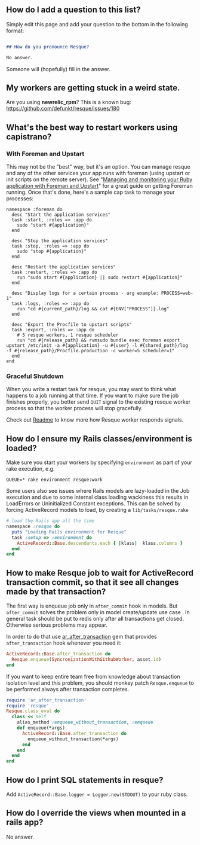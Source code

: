 ## How do I add a question to this list?

Simply edit this page and add your question to the bottom in the following format:

``` markdown

## How do you pronounce Resque?

No answer.
```


Someone will (hopefully) fill in the answer.

## My workers are getting stuck in a weird state.

Are you using **newrelic_rpm**? This is a known bug: <https://github.com/defunkt/resque/issues/180>

## What's the best way to restart workers using capistrano?

### With Foreman and Upstart

This may not be the "best" way, but it's an option.  You can manage resque and any of the other services your app runs with foreman (using upstart or init scripts on the remote server).  See "[Managing and monitoring your Ruby application with Foreman and Upstart](http://michaelvanrooijen.com/articles/2011/06/08-managing-and-monitoring-your-ruby-application-with-foreman-and-upstart/)" for a great guide on getting Foreman running.  Once that's done, here's a sample cap task to manage your processes:

```
namespace :foreman do
  desc "Start the application services"
  task :start, :roles => :app do
    sudo "start #{application}"
  end

  desc "Stop the application services"
  task :stop, :roles => :app do
    sudo "stop #{application}"
  end

  desc "Restart the application services"
  task :restart, :roles => :app do
    run "sudo start #{application} || sudo restart #{application}"
  end

  desc "Display logs for a certain process - arg example: PROCESS=web-1"
  task :logs, :roles => :app do
    run "cd #{current_path}/log && cat #{ENV["PROCESS"]}.log"
  end

  desc "Export the Procfile to upstart scripts"
  task :export, :roles => :app do
    # 5 resque workers, 1 resque scheduler
    run "cd #{release_path} && rvmsudo bundle exec foreman export upstart /etc/init -a #{application} -u #{user} -l #{shared_path}/log  -f #{release_path}/Procfile.production -c worker=5 scheduler=1"
  end 
end
```

### Graceful Shutdown

When you write a restart task for resque, you may want to think what happens to a job running at that time. If you want to make sure the job finishes properly, you better send `QUIT` signal to the existing resque worker process so that the worker process will stop gracefully.

Check out [Readme](https://github.com/defunkt/resque/blob/master/README.markdown) to know more how Resque worker responds signals.

## How do I ensure my Rails classes/environment is loaded?

Make sure you start your workers by specifying ```environment``` as part of your rake execution, e.g. 

```
QUEUE=* rake environment resque:work
```

Some users also see issues where Rails models are lazy-loaded in the Job execution and due to some internal class loading wackiness this results in LoadErrors or Uninitialized Constant exceptions. This can be solved by forcing ActiveRecord models to load, by creating a ```lib/tasks/resque.rake```

``` ruby
# load the Rails app all the time
namespace :resque do
  puts "Loading Rails environment for Resque"
  task :setup => :environment do
    ActiveRecord::Base.descendants.each { |klass|  klass.columns }
  end
end
```

## How to make Resque job to wait for ActiveRecord transaction commit, so that it see all changes made by that transaction?

The first way is enqueue job only in `after_commit` hook in models.
But `after_commit` solves the problem only in model create/update use case . In general task should be put to redis only after all transactions get closed. Otherwise serious problems may appear.

In order to do that use [ar_after_transaction](https://github.com/grosser/ar_after_transaction) gem that provides `after_transaction` hook whenever you need it:

``` ruby
ActiveRecord::Base.after_transaction do
  Resque.enqueue(SyncronizationWithGithubWorker, asset.id)
end 
```


If you want to keep entire team free from knowledge about transaction isolation level and this problem, you should monkey patch `Resque.enqueue` to be performed always after transaction completes.

``` ruby
require 'ar_after_transaction'
require 'resque'
Resque.class_eval do
  class << self
    alias_method :enqueue_without_transaction, :enqueue
    def enqueue(*args)
      ActiveRecord::Base.after_transaction do
        enqueue_without_transaction(*args)
      end
    end
  end
end
```


## How do I print SQL statements in resque?

Add `ActiveRecord::Base.logger = Logger.new(STDOUT)` to your ruby class.

## How do I override the views when mounted in a rails app?

No answer.